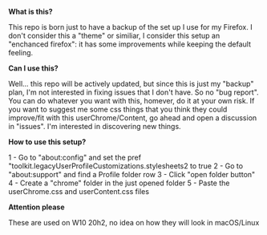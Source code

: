 **What is this?**

This repo is born just to have a backup of the set up I use for my Firefox. 
I don't consider this a "theme" or similiar, I consider this setup an "enchanced firefox": it has some improvements while keeping the default feeling.

**Can I use this?**

Well...
this repo will be actively updated, but since this is just my "backup" plan, I'm not interested in fixing issues that I don't have. So no "bug report".
You can do whatever you want with this, homever, do it at your own risk. 
If you want to suggest me some css things that you think they could improve/fit with this userChrome/Content, go ahead and open a discussion in "issues". 
I'm interested in discovering new things.

**How to use this setup?**

1 - Go to "about:config" and set the pref "toolkit.legacyUserProfileCustomizations.stylesheets2 to true
2 - Go to "about:support" and find a Profile folder row
3 - Click "open folder button"
4 - Create a "chrome" folder in the just opened folder
5 - Paste the userChrome.css and userContent.css files

**Attention please**

These are used on W10 20h2, no idea on how they will look in macOS/Linux
